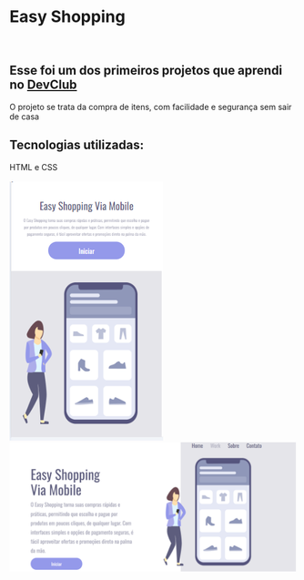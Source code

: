 <h1>Easy Shopping</h1>
<br>

<h2>Esse foi um dos primeiros projetos que aprendi no <a href="https://rodolfomori.com.br/devclub">DevClub</a></h2>
O projeto se trata da compra de itens, com facilidade e segurança sem sair de casa

<h2>Tecnologias utilizadas:  </h2>
HTML e CSS
<br>
<br>
<img src="https://github.com/GraziPresotto/Projeto-Easy-Shopping/blob/main/imagem/easy%20shopping%20mobile.PNG?raw=true">
<img src="https://github.com/GraziPresotto/Projeto-Easy-Shopping/blob/main/imagem/easy%20shopping%20desktop.PNG?raw=true">
